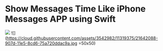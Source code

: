 # Show Messages Time Like iPhone Messages APP using Swift 
![](https://cloud.githubusercontent.com/assets/3542982/11319372/03089b3c-907d-11e5-99f2-04d1f4db49d5.jpg) 
![](https://cloud.githubusercontent.com/assets/3542982/11319375/21642088-907d-11e5-8cd6-75a720ddac9a.jpg =50x50)

